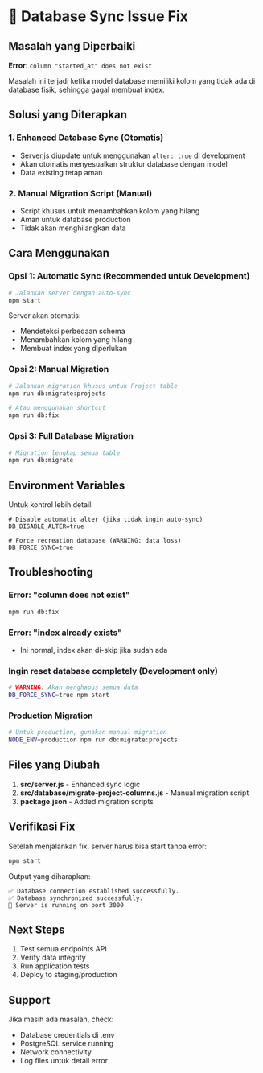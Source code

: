 # 🔧 Database Sync Issue Fix

## Masalah yang Diperbaiki

**Error**: `column "started_at" does not exist`

Masalah ini terjadi ketika model database memiliki kolom yang tidak ada di database fisik, sehingga gagal membuat index.

## Solusi yang Diterapkan

### 1. **Enhanced Database Sync** (Otomatis)
- Server.js diupdate untuk menggunakan `alter: true` di development
- Akan otomatis menyesuaikan struktur database dengan model
- Data existing tetap aman

### 2. **Manual Migration Script** (Manual)
- Script khusus untuk menambahkan kolom yang hilang
- Aman untuk database production
- Tidak akan menghilangkan data

## Cara Menggunakan

### Opsi 1: Automatic Sync (Recommended untuk Development)

```bash
# Jalankan server dengan auto-sync
npm start
```

Server akan otomatis:
- Mendeteksi perbedaan schema
- Menambahkan kolom yang hilang
- Membuat index yang diperlukan

### Opsi 2: Manual Migration

```bash
# Jalankan migration khusus untuk Project table
npm run db:migrate:projects

# Atau menggunakan shortcut
npm run db:fix
```

### Opsi 3: Full Database Migration

```bash
# Migration lengkap semua table
npm run db:migrate
```

## Environment Variables

Untuk kontrol lebih detail:

```env
# Disable automatic alter (jika tidak ingin auto-sync)
DB_DISABLE_ALTER=true

# Force recreation database (WARNING: data loss)
DB_FORCE_SYNC=true
```

## Troubleshooting

### Error: "column does not exist"
```bash
npm run db:fix
```

### Error: "index already exists"
- Ini normal, index akan di-skip jika sudah ada

### Ingin reset database completely (Development only)
```bash
# WARNING: Akan menghapus semua data
DB_FORCE_SYNC=true npm start
```

### Production Migration
```bash
# Untuk production, gunakan manual migration
NODE_ENV=production npm run db:migrate:projects
```

## Files yang Diubah

1. **src/server.js** - Enhanced sync logic
2. **src/database/migrate-project-columns.js** - Manual migration script  
3. **package.json** - Added migration scripts

## Verifikasi Fix

Setelah menjalankan fix, server harus bisa start tanpa error:

```bash
npm start
```

Output yang diharapkan:
```
✅ Database connection established successfully.
✅ Database synchronized successfully.
🚀 Server is running on port 3000
```

## Next Steps

1. Test semua endpoints API
2. Verify data integrity
3. Run application tests
4. Deploy to staging/production

## Support

Jika masih ada masalah, check:
- Database credentials di .env
- PostgreSQL service running
- Network connectivity
- Log files untuk detail error